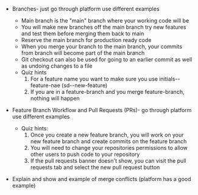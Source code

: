 - Branches- just go through platform use different examples
	- Main branch is the "main" branch where your working code will be
	- You will make new branches off the main branch try new features and test them before merging them back to main
	- Reserve the main branch for production ready code
	- When you merge your branch to the main branch, your commits from branch will become part of the main branch
	- Git checkout can also be used for going to an earlier commit as well as undoing changes to a file
	- Quiz hints
		1. For a feature name you want to make sure you use initials--feature-nae (sd--new-feature)
		2. If you are in a feature-branch and you merge feature-branch, nothing will happen
				
- Feature Branch Workflow and Pull Requests (PRs)- go through platform use different examples
	- Quiz hints:
		1. Once you create a new feature branch, you will work on your new feature branch and create commits on the feature branch
		2. You will need to change your repositories permissions to allow other users to push code to your repository
		3. If the pull requests banner doesn't show, you can visit the pull requests tab and select the new pull request button

- Explain and show and example of merge conflicts (platform has a good example)
